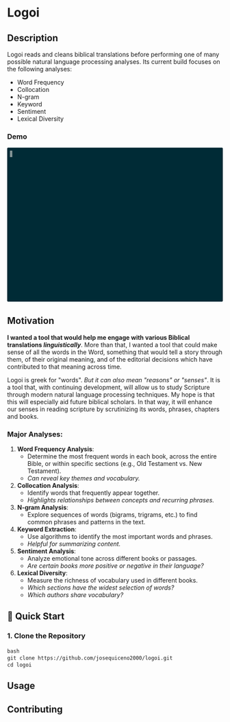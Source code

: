# Logoi

## Description
Logoi reads and cleans biblical translations before performing one of many possible natural language processing analyses. Its current build focuses on the following analyses:
- Word Frequency 
- Collocation 
- N-gram
- Keyword
- Sentiment
- Lexical Diversity

### Demo
![Demo of Logoi running in terminal](demo.gif)

## Motivation
**I wanted a tool that would help me engage with various Biblical translations *linguistically***. More than that, I wanted a tool that could make sense of all the words in the Word, something that would tell a story through them, of their original meaning, and of the editorial decisions which have contributed to that meaning across time.

Logoi is greek for "words". *But it can also mean "reasons" or "senses"*. It is a tool that, with continuing development, will allow us to study Scripture through modern natural language processing techniques. My hope is that this will especially aid future biblical scholars. In that way, it will enhance our senses in reading scripture by scrutinizing its words, phrases, chapters and books.

### Major Analyses:
1. **Word Frequency Analysis**:
    - Determine the most frequent words in each book, across the entire Bible, or within specific sections (e.g., Old Testament vs. New Testament). 
    - *Can reveal key themes and vocabulary.*
2. **Collocation Analysis**: 
    - Identify words that frequently appear together. 
    - *Highlights relationships between concepts and recurring phrases.*
3. **N-gram Analysis**: 
    - Explore sequences of words (bigrams, trigrams, etc.) to find common phrases and patterns in the text.   
4. **Keyword Extraction**: 
    - Use algorithms to identify the most important words and phrases. 
    - *Helpful for summarizing content.*   
5. **Sentiment Analysis**: 
    - Analyze emotional tone across different books or passages. 
    - *Are certain books more positive or negative in their language?* 
6. **Lexical Diversity**: 
    - Measure the richness of vocabulary used in different books. 
    - *Which sections have the widest selection of words?*
    - *Which authors share vocabulary?*

## 🚀 Quick Start
### 1. Clone the Repository
```
bash
git clone https://github.com/josequiceno2000/logoi.git
cd logoi
```

## Usage

## Contributing